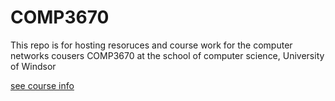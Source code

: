 # COMP3670
This repo is for hosting resoruces and course work for the computer networks  cousers COMP3670 at the school of computer science, University of Windsor

[see course info](https://github.com/elwarsha/COMP3670/wiki/COMP3670-Computer-Networks)
